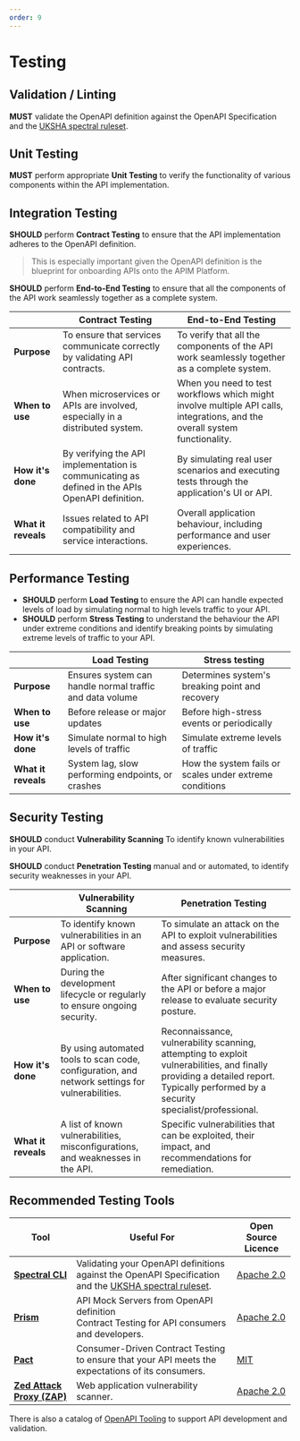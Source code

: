 ```yaml
---
order: 9
---
```

# Testing

## Validation / Linting

**MUST** validate the OpenAPI definition against the OpenAPI Specification and the [UKSHA spectral ruleset](../spectral-rules/index.md).

## Unit Testing

**MUST** perform appropriate **Unit Testing** to verify the functionality of various components within the API implementation.

## Integration Testing

**SHOULD** perform **Contract Testing** to ensure that the API implementation adheres to the OpenAPI definition.

> This is especially important given the OpenAPI definition is the blueprint for onboarding APIs onto the APIM Platform.

**SHOULD** perform **End-to-End Testing** to ensure that all the components of the API work seamlessly together as a complete system.

| | Contract Testing | End-to-End Testing |
| - | --- | --- |
| **Purpose** | To ensure that services communicate correctly by validating API contracts. | To verify that all the components of the API work seamlessly together as a complete system. |
| **When to use** | When microservices or APIs are involved, especially in a distributed system. | When you need to test workflows which might involve multiple API calls, integrations, and the overall system functionality. |
| **How it's done** | By verifying the API implementation is communicating as defined in the APIs OpenAPI definition. | By simulating real user scenarios and executing tests through the application's UI or API. |
| **What it reveals** | Issues related to API compatibility and service interactions. | Overall application behaviour, including performance and user experiences. |

## Performance Testing

- **SHOULD** perform **Load Testing** to ensure the API can handle expected levels of load by simulating normal to high levels traffic to your API.
- **SHOULD** perform **Stress Testing** to understand the behaviour the API under extreme conditions and identify breaking points by simulating extreme levels of traffic to your API.

| | Load Testing | Stress testing |
| - | --- | --- |
| **Purpose** | Ensures system can handle normal traffic and data volume | Determines system's breaking point and recovery |
| **When to use** | Before release or major updates | Before high-stress events or periodically |
| **How it's done** | Simulate normal to high levels of traffic | Simulate extreme levels of traffic |
| **What it reveals** | System lag, slow performing endpoints, or crashes | How the system fails or scales under extreme conditions |

## Security Testing

**SHOULD** conduct **Vulnerability Scanning** To identify known vulnerabilities in your API.

**SHOULD** conduct **Penetration Testing** manual and or automated, to identify security weaknesses in your API.

| | Vulnerability Scanning | Penetration Testing |
| - | --- | --- |
| **Purpose**             | To identify known vulnerabilities in an API or software application. | To simulate an attack on the API to exploit vulnerabilities and assess security measures. |
| **When to use**         | During the development lifecycle or regularly to ensure ongoing security. | After significant changes to the API or before a major release to evaluate security posture. |
| **How it's done**       | By using automated tools to scan code, configuration, and network settings for vulnerabilities. | Reconnaissance, vulnerability scanning, attempting to exploit vulnerabilities, and finally providing a detailed report. Typically performed by a security specialist/professional. |
| **What it reveals**     | A list of known vulnerabilities, misconfigurations, and weaknesses in the API. | Specific vulnerabilities that can be exploited, their impact, and recommendations for remediation. |

## Recommended Testing Tools

| Tool | Useful For | Open Source Licence |
| -- | -- | -- |
| **[Spectral CLI](https://docs.stoplight.io/docs/spectral)** | Validating your OpenAPI definitions against the OpenAPI Specification and the [UKSHA spectral ruleset](../spectral-rules/index.md). | [Apache 2.0](https://opensource.org/license/apache-2-0) |
| **[Prism](https://stoplight.io/open-source/prism)** | API Mock Servers from OpenAPI definition<br>Contract Testing for API consumers and developers. | [Apache 2.0](https://opensource.org/license/apache-2-0) |
| **[Pact](https://docs.pact.io/)** | Consumer-Driven Contract Testing to ensure that your API meets the expectations of its consumers. | [MIT](https://opensource.org/license/mit) |
| **[Zed Attack Proxy (ZAP)](https://www.zaproxy.org/)** | Web application vulnerability scanner. | [Apache 2.0](https://opensource.org/license/apache-2-0) |

There is also a catalog of [OpenAPI Tooling](https://tools.openapis.org/) to support API development and validation.
